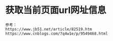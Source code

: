 # 获取当前页面url网址信息

```log
参考：
https://www.jb51.net/article/82519.htm
https://www.cnblogs.com/7q4w1e/p/9549468.html
```
